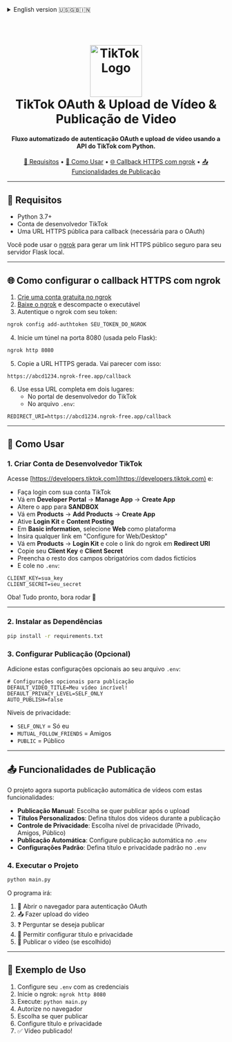 
<details>
<summary>English version 🇺🇸🇬🇧🇮🇳</summary>

<h1 align="center">
  <br>
  <img src="https://github.com/user-attachments/assets/002aea1c-e08e-41a6-9360-fa760cb2dff5" alt="TikTok Logo" width="120">
  <br>
  TikTok OAuth & Video Upload & Video Publish
  <br>
</h1> 


<h4 align="center"> 
Automated flow for OAuth and video upload using TikTok API + Python.
</h4>

<p align="center">
  <a href="#-requirements">🔧 Requirements</a> •
  <a href="#-how-to-use">🚀 How to Use</a> •
  <a href="#-https-callback-ngrok">🌐 HTTPS Callback via ngrok</a> •
  <a href="#-publishing-features">📤 Publishing Features</a>
</p>

---

## 🔧 Requirements

- Python 3.7+
- A TikTok Developer Account
- A public HTTPS callback URL (required for TikTok OAuth)

You can use [ngrok](https://ngrok.com) to generate a secure public HTTPS URL to your local Flask server.

---

## 🌐 How to set up the HTTPS callback using ngrok

1. [Create a free ngrok account](https://dashboard.ngrok.com/signup)  
2. [Download ngrok](https://ngrok.com/download) and unzip the executable  
3. Authenticate ngrok with your account token:

```bash
ngrok config add-authtoken YOUR_NGROK_AUTH_TOKEN
```

4. Start a tunnel on port 8080 (used by Flask):

```bash
ngrok http 8080
```

5. Copy the HTTPS URL generated by ngrok. It will look like:

```
https://abcd1234.ngrok-free.app/callback
```

6. Use this full URL in two places:
   - On the TikTok Developer Portal  
   - Paste it into the `.env` file:

```
REDIRECT_URI=https://abcd1234.ngrok-free.app/callback
```

---

## 🚀 How to Use

### 1. Create a TikTok Developer Account

Go to [https://developers.tiktok.com](https://developers.tiktok.com) and:

- Log in with your TikTok account  
- Go to **Developer Portal** → **Manage App** → **Create App**  
- Change your app to **SANDBOX**  
- Go to **Products** → **Add Products** → **Create App**  
- Enable **Login Kit** and **Content Posting**  
- Go to **Basic information** and select **Web** under Platforms  
- Enter any link in "Configure for Web/Desktop"  
- Go to **Products** → **Login Kit** and paste your ngrok link in **Redirect URI**  
- Copy your **Client Key** and **Client Secret**  
- Fill in the rest of the required fields with placeholder data  
- Paste both keys in your `.env` file:

```
CLIENT_KEY=your_key
CLIENT_SECRET=your_secret
```

Woohoo! All set, let's run it 🚀

---

### 2. Install Dependencies

```bash
pip install -r requirements.txt
```

### 3. Configure Publishing (Optional)

Add these optional settings to your `.env` file:

```
# Optional publishing settings
DEFAULT_VIDEO_TITLE=My amazing video!
DEFAULT_PRIVACY_LEVEL=SELF_ONLY
AUTO_PUBLISH=false
```

Privacy levels:
- `SELF_ONLY` = Only me
- `MUTUAL_FOLLOW_FRIENDS` = Friends
- `PUBLIC` = Public

---

## 📤 Publishing Features

The project now supports automatic video publishing with these features:

- **Manual Publishing**: Choose whether to publish after upload
- **Custom Titles**: Set video titles during publishing
- **Privacy Control**: Choose privacy level (Private, Friends, Public)
- **Auto Publishing**: Configure automatic publishing in `.env`
- **Default Settings**: Set default title and privacy in `.env`

</details>

<h1 align="center">
  <br>
  <img src="https://github.com/user-attachments/assets/002aea1c-e08e-41a6-9360-fa760cb2dff5" alt="TikTok Logo" width="120">
  <br>
  TikTok OAuth & Upload de Vídeo  & Publicação de Video
  <br>
</h1> 

<h4 align="center"> 
Fluxo automatizado de autenticação OAuth e upload de vídeo usando a API do TikTok com Python.
</h4>

<p align="center">
  <a href="#-requisitos">🔧 Requisitos</a> •
  <a href="#-como-usar">🚀 Como Usar</a> •
  <a href="#-callback-https-ngrok">🌐 Callback HTTPS com ngrok</a> •
  <a href="#-funcionalidades-de-publicacao">📤 Funcionalidades de Publicação</a>
</p>

---

## 🔧 Requisitos

- Python 3.7+
- Conta de desenvolvedor TikTok
- Uma URL HTTPS pública para callback (necessária para o OAuth)

Você pode usar o [ngrok](https://ngrok.com) para gerar um link HTTPS público seguro para seu servidor Flask local.

---

## 🌐 Como configurar o callback HTTPS com ngrok

1. [Crie uma conta gratuita no ngrok](https://dashboard.ngrok.com/signup)  
2. [Baixe o ngrok](https://ngrok.com/download) e descompacte o executável  
3. Autentique o ngrok com seu token:

```bash
ngrok config add-authtoken SEU_TOKEN_DO_NGROK
```

4. Inicie um túnel na porta 8080 (usada pelo Flask):

```bash
ngrok http 8080
```

5. Copie a URL HTTPS gerada. Vai parecer com isso:

```
https://abcd1234.ngrok-free.app/callback
```

6. Use essa URL completa em dois lugares:
   - No portal de desenvolvedor do TikTok  
   - No arquivo `.env`:

```
REDIRECT_URI=https://abcd1234.ngrok-free.app/callback
```

---

## 🚀 Como Usar

### 1. Criar Conta de Desenvolvedor TikTok

Acesse [https://developers.tiktok.com](https://developers.tiktok.com) e:

- Faça login com sua conta TikTok  
- Vá em **Developer Portal** → **Manage App** → **Create App**  
- Altere o app para **SANDBOX**  
- Vá em **Products** → **Add Products** → **Create App**  
- Ative **Login Kit** e **Content Posting**  
- Em **Basic information**, selecione **Web** como plataforma  
- Insira qualquer link em "Configure for Web/Desktop"  
- Vá em **Products** → **Login Kit** e cole o link do ngrok em **Redirect URI**  
- Copie seu **Client Key** e **Client Secret**  
- Preencha o resto dos campos obrigatórios com dados fictícios  
- E cole no `.env`:

```
CLIENT_KEY=sua_key
CLIENT_SECRET=seu_secret
```

Oba! Tudo pronto, bora rodar 🚀

---

### 2. Instalar as Dependências

```bash
pip install -r requirements.txt
```

### 3. Configurar Publicação (Opcional)

Adicione estas configurações opcionais ao seu arquivo `.env`:

```
# Configurações opcionais para publicação
DEFAULT_VIDEO_TITLE=Meu vídeo incrível!
DEFAULT_PRIVACY_LEVEL=SELF_ONLY
AUTO_PUBLISH=false
```

Níveis de privacidade:
- `SELF_ONLY` = Só eu
- `MUTUAL_FOLLOW_FRIENDS` = Amigos
- `PUBLIC` = Público

---

## 📤 Funcionalidades de Publicação

O projeto agora suporta publicação automática de vídeos com estas funcionalidades:

- **Publicação Manual**: Escolha se quer publicar após o upload
- **Títulos Personalizados**: Defina títulos dos vídeos durante a publicação
- **Controle de Privacidade**: Escolha nível de privacidade (Privado, Amigos, Público)
- **Publicação Automática**: Configure publicação automática no `.env`
- **Configurações Padrão**: Defina título e privacidade padrão no `.env`

### 4. Executar o Projeto

```bash
python main.py
```

O programa irá:
1. 🔐 Abrir o navegador para autenticação OAuth
2. 📤 Fazer upload do vídeo
3. ❓ Perguntar se deseja publicar
4. 📝 Permitir configurar título e privacidade
5. 🚀 Publicar o vídeo (se escolhido)

---

## 🎯 Exemplo de Uso

1. Configure seu `.env` com as credenciais
2. Inicie o ngrok: `ngrok http 8080`
3. Execute: `python main.py`
4. Autorize no navegador
5. Escolha se quer publicar
6. Configure título e privacidade
7. ✅ Vídeo publicado!
